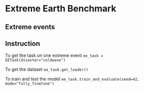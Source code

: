 # Extreme Earth Benchmark

## Extreme events

## Instruction
To get the task on one extreme event ```ee_task = EETask(disaster="coldwave")```

To get the dataset ```ee_task.get_loader()```

To train and test the model ```ee_task.train_and_evaluate(seed=42, mode="fully_finetune")```
